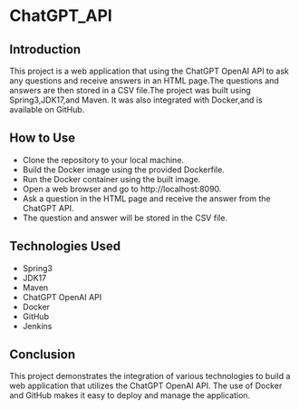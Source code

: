 # ChatGPT_API

## Introduction
This project is a web application that using the ChatGPT OpenAI API to ask any questions and receive answers in an HTML page.The questions and answers are then stored in a CSV file.The project was built using Spring3,JDK17,and Maven. It was also integrated with Docker,and is available on GitHub.

## How to Use

- Clone the repository to your local machine.
- Build the Docker image using the provided Dockerfile.
- Run the Docker container using the built image.
- Open a web browser and go to http://localhost:8090.
- Ask a question in the HTML page and receive the answer from the ChatGPT API.
- The question and answer will be stored in the CSV file.

## Technologies Used
- Spring3
- JDK17
- Maven
- ChatGPT OpenAI API
- Docker
- GitHub
- Jenkins

## Conclusion
This project demonstrates the integration of various technologies to build a web application that utilizes the ChatGPT OpenAI API. The use of Docker and GitHub makes it easy to deploy and manage the application.




